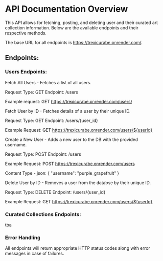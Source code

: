 <h1>API Documentation Overview</h1>

This API allows for fetching, posting, and deleting user and their curated art collection information. Below are the available endpoints and their respective methods.

The base URL for all endpoints is https://trexicurabe.onrender.com/.


<h2>Endpoints:</h2>

<h3>Users Endpoints:</h3>
<p>
Fetch All Users - Fetches a list of all users.

Request Type: GET
Endpoint: /users

Example request: GET https://trexicurabe.onrender.com/users/


Fetch User by ID - Fetches details of a user by their unique ID.

Request Type: GET
Endpoint: /users/{user_id}

Example Request: GET https://trexicurabe.onrender.com/users/${userId}


Create a New User - Adds a new user to the DB with the provided username.

Request Type: POST
Endpoint: /users

Example Request: POST https://trexicurabe.onrender.com/users

Content Type - json:
{
    "username": "purple_grapefruit"
}


Delete User by ID - Removes a user from the databse by their unique ID.

Request Type: DELETE
Endpoint: /users/{user_id}

Example Request: GET https://trexicurabe.onrender.com/users/${userId}
</p>


<h3>Curated Collections Endpoints:</h3>
<p>
  tba
</p>

<h3>Error Handling</h3>
<p>
  All endpoints will return appropriate HTTP status codes along with error messages in case of failures.
</p>
